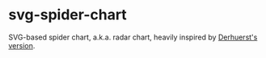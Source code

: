 # svg-spider-chart
SVG-based spider chart, a.k.a. radar chart, heavily inspired by [Derhuerst's version](https://github.com/derhuerst/svg-radar-chart).
